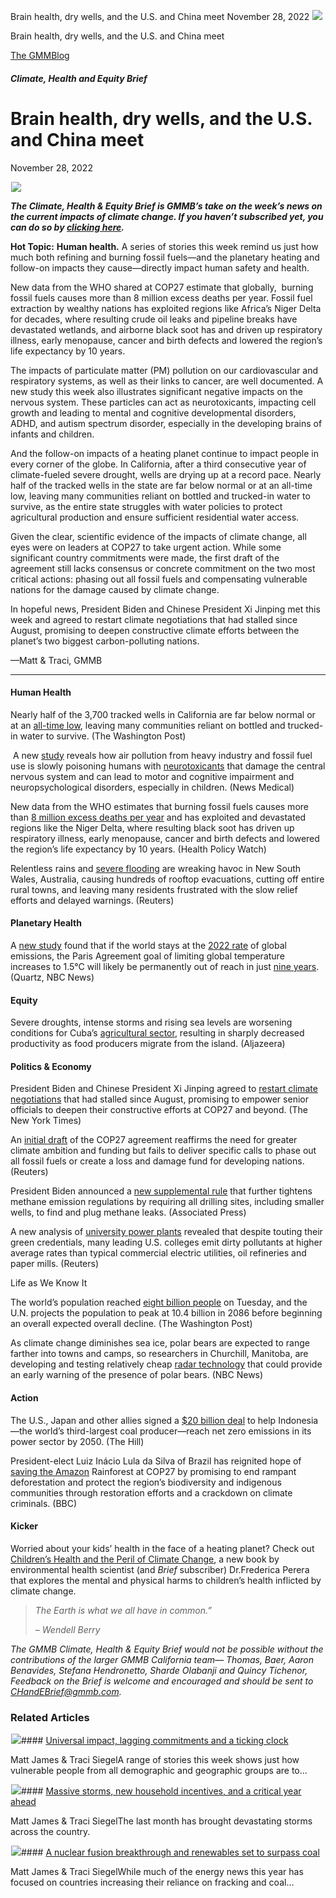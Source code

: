 



Brain health, dry wells, and the U.S. and China meet
November 28, 2022
![](data:image/gif;base64,R0lGODlhAQABAAAAACH5BAEKAAEALAAAAAABAAEAAAICTAEAOw==)![](https://www.gmmb.com/wp-content/uploads/2022/11/Screen-Shot-2022-11-18-at-3.41.13-PM78.jpg)



Brain health, dry wells, and the U.S. and China meet





 [The GMMBlog](/blog/)



##### Climate, Health and Equity Brief

 Brain health, dry wells, and the U.S. and China meet
====================================================


November 28, 2022



![](data:image/gif;base64,R0lGODlhAQABAAAAACH5BAEKAAEALAAAAAABAAEAAAICTAEAOw==)![](https://www.gmmb.com/wp-content/uploads/2022/11/Screen-Shot-2022-11-18-at-3.41.13-PM78-552x552.jpg) 


***The Climate, Health & Equity Brief is GMMB’s take on the week’s news on the current impacts of climate change. If you haven’t subscribed yet, you can do so by [clicking here](https://mailchimp.us4.list-manage.com/subscribe?u=f2f8c4bdabe1a2a83f914e813&id=4a13a601e2).***


**Hot Topic:** **Human health.** A series of stories this week remind us just how much both refining and burning fossil fuels—and the planetary heating and follow-on impacts they cause—directly impact human safety and health.


New data from the WHO shared at COP27 estimate that globally,  burning fossil fuels causes more than 8 million excess deaths per year. Fossil fuel extraction by wealthy nations has exploited regions like Africa’s Niger Delta for decades, where resulting crude oil leaks and pipeline breaks have devastated wetlands, and airborne black soot has and driven up respiratory illness, early menopause, cancer and birth defects and lowered the region’s life expectancy by 10 years.


The impacts of particulate matter (PM) pollution on our cardiovascular and respiratory systems, as well as their links to cancer, are well documented. A new study this week also illustrates significant negative impacts on the nervous system. These particles can act as neurotoxicants, impacting cell growth and leading to mental and cognitive developmental disorders, ADHD, and autism spectrum disorder, especially in the developing brains of infants and children.


And the follow-on impacts of a heating planet continue to impact people in every corner of the globe. In California, after a third consecutive year of climate-fueled severe drought, wells are drying up at a record pace. Nearly half of the tracked wells in the state are far below normal or at an all-time low, leaving many communities reliant on bottled and trucked-in water to survive, as the entire state struggles with water policies to protect agricultural production and ensure sufficient residential water access.


Given the clear, scientific evidence of the impacts of climate change, all eyes were on leaders at COP27 to take urgent action. While some significant country commitments were made, the first draft of the agreement still lacks consensus or concrete commitment on the two most critical actions: phasing out all fossil fuels and compensating vulnerable nations for the damage caused by climate change.


In hopeful news, President Biden and Chinese President Xi Jinping met this week and agreed to restart climate negotiations that had stalled since August, promising to deepen constructive climate efforts between the planet’s two biggest carbon-polluting nations.


—Matt & Traci, GMMB




---


#### Human Health


Nearly half of the 3,700 tracked wells in California are far below normal or at an [all-time low](https://www.washingtonpost.com/climate-environment/2022/11/14/california-drought-bottled-water/), leaving many communities reliant on bottled and trucked-in water to survive. (The Washington Post)



 A new [study](https://www.mdpi.com/2305-6304/10/11/666) reveals how air pollution from heavy industry and fossil fuel use is slowly poisoning humans with [neurotoxicants](https://www.news-medical.net/news/20221113/How-air-pollution-affects-the-central-nervous-system-over-time.aspx) that damage the central nervous system and can lead to motor and cognitive impairment and neuropsychological disorders, especially in children. (News Medical)


New data from the WHO estimates that burning fossil fuels causes more than [8 million excess deaths per year](https://healthpolicy-watch.news/fossil-fuels-harms-health-as-well-as-the-planet/) and has exploited and devastated regions like the Niger Delta, where resulting black soot has driven up respiratory illness, early menopause, cancer and birth defects and lowered the region’s life expectancy by 10 years. (Health Policy Watch)


Relentless rains and [severe flooding](https://www.reuters.com/business/environment/australia-battles-floods-frustration-swells-over-relief-warnings-2022-11-18/) are wreaking havoc in New South Wales, Australia, causing hundreds of rooftop evacuations, cutting off entire rural towns, and leaving many residents frustrated with the slow relief efforts and delayed warnings. (Reuters)


#### Planetary Health


A [new study](https://essd.copernicus.org/articles/14/4811/2022/) found that if the world stays at the [2022 rate](https://qz.com/the-world-has-nine-years-to-prevent-climate-catastrophe-1849771939) of global emissions, the Paris Agreement goal of limiting global temperature increases to 1.5°C will likely be permanently out of reach in just [nine years](https://www.nbcnews.com/science/environment/global-carbon-emissions-are-still-record-highs-rcna56576). (Quartz, NBC News)


#### Equity


Severe droughts, intense storms and rising sea levels are worsening conditions for Cuba’s [agricultural sector](https://www.aljazeera.com/gallery/2022/11/13/photos-droughts-rising-seas-put-cubas-agriculture-under-threat), resulting in sharply decreased productivity as food producers migrate from the island. (Aljazeera)


#### Politics & Economy



President Biden and Chinese President Xi Jinping agreed to [restart climate negotiations](https://www.nytimes.com/2022/11/14/business/china-us-climate-change.html) that had stalled since August, promising to empower senior officials to deepen their constructive efforts at COP27 and beyond. (The New York Times)


An [initial draft](https://www.reuters.com/business/cop/un-publishes-draft-version-cop27-deal-text-2022-11-17/) of the COP27 agreement reaffirms the need for greater climate ambition and funding but fails to deliver specific calls to phase out all fossil fuels or create a loss and damage fund for developing nations. (Reuters)  

  

President Biden announced a [new supplemental rule](https://apnews.com/article/biden-business-prices-oil-and-gas-industry-climate-environment-3a5b7049478ec7161fcbd18f1ebdb0ba) that further tightens methane emission regulations by requiring all drilling sites, including smaller wells, to find and plug methane leaks. (Associated Press)  

  

A new analysis of [university power plants](https://www.reuters.com/investigates/special-report/usa-pollution-universities/) revealed that despite touting their green credentials, many leading U.S. colleges emit dirty pollutants at higher average rates than typical commercial electric utilities, oil refineries and paper mills. (Reuters)


Life as We Know It




The world’s population reached [eight billion people](https://www.washingtonpost.com/world/interactive/2022/world-population-8-billion/) on Tuesday, and the U.N. projects the population to peak at 10.4 billion in 2086 before beginning an overall expected overall decline. (The Washington Post)


As climate change diminishes sea ice, polar bears are expected to range farther into towns and camps, so researchers in Churchill, Manitoba, are developing and testing relatively cheap [radar technology](https://www.nbcnews.com/science/environment/polar-bears-pushed-land-climate-change-get-radar-rcna56761) that could provide an early warning of the presence of polar bears. (NBC News)


#### Action


The U.S., Japan and other allies signed a [$20 billion deal](https://thehill.com/policy/energy-environment/3735896-us-indonesia-other-nations-sign-20b-deal-to-accelerate-clean-energy-transition/) to help Indonesia—the world’s third-largest coal producer—reach net zero emissions in its power sector by 2050. (The Hill)


President-elect Luiz Inácio Lula da Silva of Brazil has reignited hope of [saving the Amazon](https://www.bbc.com/news/science-environment-63625698) Rainforest at COP27 by promising to end rampant deforestation and protect the region’s biodiversity and indigenous communities through restoration efforts and a crackdown on climate criminals. (BBC)


#### Kicker


Worried about your kids’ health in the face of a heating planet? Check out [Children’s Health and the Peril of Climate Change](https://global.oup.com/academic/product/childrens-health-and-the-peril-of-climate-change-9780197588161?cc=us&lang=en&), a new book by environmental health scientist (and *Brief* subscriber) Dr.Frederica Perera that explores the mental and physical harms to children’s health inflicted by climate change.



> 
> *The Earth is what we all have in common.”*
> 
> 
> *– Wendell Berry*
> 
> 
> 





*The GMMB Climate, Health & Equity Brief would not be possible without the contributions of the larger GMMB California team— Thomas, Baer, Aaron Benavides, Stefana Hendronetto, Sharde Olabanji and Quincy Tichenor, Feedback on the Brief is welcome and encouraged and should be sent to [CHandEBrief@gmmb.com](mailto:CHandEBrief@gmmb.com).*










### Related Articles

![](data:image/gif;base64,R0lGODlhAQABAAAAACH5BAEKAAEALAAAAAABAAEAAAICTAEAOw==)![](https://www.gmmb.com/wp-content/uploads/2023/01/c53f7cb5-08a2-d0cf-d9a1-c8ef2c9b55e0-380x200.png)#### [Universal impact, lagging commitments and a ticking clock](https://www.gmmb.com/news/universal-impact-lagging-commitments-and-a-ticking-clock/)

Matt James & Traci SiegelA range of stories this week shows just how vulnerable people from all demographic and geographic groups are to…

![](data:image/gif;base64,R0lGODlhAQABAAAAACH5BAEKAAEALAAAAAABAAEAAAICTAEAOw==)![](https://www.gmmb.com/wp-content/uploads/2023/01/Picture1-380x200.png)#### [Massive storms, new household incentives, and a critical year ahead](https://www.gmmb.com/news/massive-storms-new-household-incentives-and-a-critical-year-ahead-and-renewables-set-to-surpass-coal-2/)

Matt James & Traci SiegelThe last month has brought devastating storms across the country.

![](data:image/gif;base64,R0lGODlhAQABAAAAACH5BAEKAAEALAAAAAABAAEAAAICTAEAOw==)![](https://www.gmmb.com/wp-content/uploads/2022/12/Picture1-380x200.png)#### [A nuclear fusion breakthrough and renewables set to surpass coal](https://www.gmmb.com/news/a-nuclear-fusion-breakthrough-and-renewables-set-to-surpass-coal/)

Matt James & Traci SiegelWhile much of the energy news this year has focused on countries increasing their reliance on fracking and coal…




